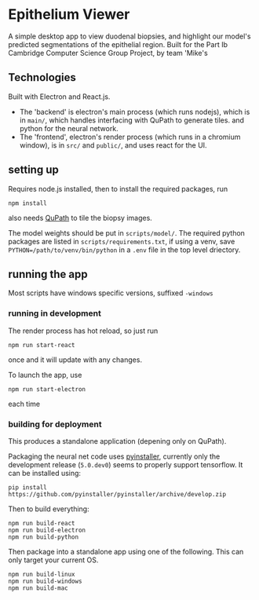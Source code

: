# Epithelium Viewer
A simple desktop app to view duodenal biopsies, and highlight our model's predicted segmentations of the epithelial region.
Built for the Part Ib Cambridge Computer Science Group Project, by team 'Mike's

## Technologies
Built with Electron and React.js.

- The 'backend' is electron's main process (which runs nodejs), which is in `main/`, which handles interfacing with QuPath to generate tiles. and python for the neural network.
- The 'frontend', electron's render process (which runs in a chromium window), is in `src/` and `public/`, and uses react for the UI.


## setting up
Requires node.js installed, then to install the required packages, run
```
npm install
```
also needs [QuPath](https://qupath.github.io/) to tile the biopsy images.

The model weights should be put in `scripts/model/`.
The required python packages are listed in `scripts/requirements.txt`, if using a venv, save `PYTHON=/path/to/venv/bin/python` in a `.env` file in the top level driectory.

## running the app
Most scripts have windows specific versions, suffixed `-windows`

### running in development
The render process has hot reload, so just run
```
npm run start-react
```
once and it will update with any changes.


To launch the app, use

```
npm run start-electron
```
each time

### building for deployment
This produces a standalone application (depening only on QuPath).

Packaging the neural net code uses [pyinstaller](https://www.pyinstaller.org/downloads.html), currently only the development release (`5.0.dev0`) seems to properly support tensorflow. It can be installed using:
```
pip install https://github.com/pyinstaller/pyinstaller/archive/develop.zip
```

Then to build everything:
```
npm run build-react
npm run build-electron
npm run build-python
```

Then package into a standalone app using one of the following. This can only target your current OS.
```
npm run build-linux
npm run build-windows
npm run build-mac
```
